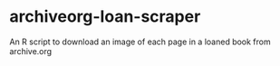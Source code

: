 # archiveorg-loan-scraper
An R script to download an image of each page in a loaned book from archive.org
